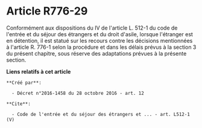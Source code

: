 # Article R776-29

Conformément aux dispositions du IV de l'article L. 512-1 du code de l'entrée et du séjour des étrangers et du droit d'asile,
lorsque l'étranger est en détention, il est statué sur les recours contre les décisions mentionnées à l'article R. 776-1
selon la procédure et dans les délais prévus à la section 3 du présent chapitre, sous réserve des adaptations prévues à la
présente section.

**Liens relatifs à cet article**

	**Créé par**:

	  - Décret n°2016-1458 du 28 octobre 2016 - art. 12

	**Cite**:

	  - Code de l'entrée et du séjour des étrangers et ... - art. L512-1 (V)
